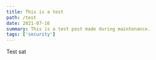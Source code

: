 ```yaml
---
title: This is a test
path: /test
date: 2021-07-16
summary: This is a test post made during maintenance.
tags: ['security']
---
```


Test sat
